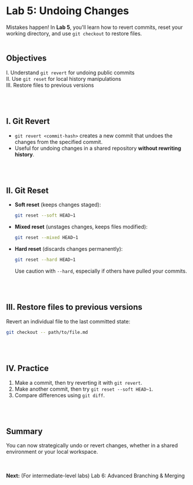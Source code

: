 # Lab 5: Undoing Changes

Mistakes happen! In **Lab 5**, you'll learn how to revert commits, reset your working directory, and use `git checkout` to restore files.
<br><br>
## Objectives

I. Understand `git revert` for undoing public commits \
II. Use `git reset` for local history manipulations \
III. Restore files to previous versions

<br><br>
## I. Git Revert

- `git revert <commit-hash>` creates a new commit that undoes the changes from the specified commit.
- Useful for undoing changes in a shared repository **without rewriting history**.

<br><br>
## II. Git Reset

- **Soft reset** (keeps changes staged):
  ```bash
  git reset --soft HEAD~1
  ```

- **Mixed reset** (unstages changes, keeps files modified):
  ```bash
  git reset --mixed HEAD~1
  ```

- **Hard reset** (discards changes permanently):
  ```bash
  git reset --hard HEAD~1
  ```
  Use caution with `--hard`, especially if others have pulled your commits.

<br><br>
## III. Restore files to previous versions

Revert an individual file to the last committed state:
```bash
git checkout -- path/to/file.md
```

<br><br>
## IV. Practice

1. Make a commit, then try reverting it with `git revert`.
2. Make another commit, then try `git reset --soft HEAD~1`.
3. Compare differences using `git diff`.

<br><br>

## Summary

You can now strategically undo or revert changes, whether in a shared environment or your local workspace.

<br><br>
**Next:** (For intermediate-level labs) Lab 6: Advanced Branching & Merging

